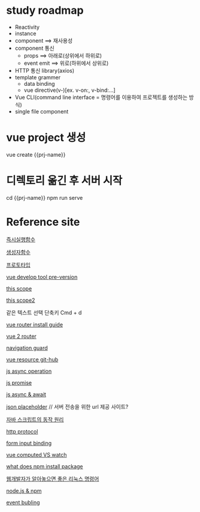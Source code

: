 # study roadmap
- Reactivity
- instance
- component ==> 재사용성
- component 통신
    - props     ==> 아래로(상위에서 하위로)
    - event emit        ==> 위로(하위에서 상위로)
- HTTP 통신 library(axios)
- template grammer
    - data binding
    - vue directive(v-)[ex. v-on:, v-bind:...]
- Vue CLI(command line interface = 명령어를 이용하여 프로젝트를 생성하는 방식)
- single file component


# vue project 생성
vue create {{prj-name}}
# 디렉토리 옮긴 후 서버 시작
cd {{prj-name}}
npm run serve

# Reference site
[즉시실행함수](https://developer.mozilla.org/ko/docs/Glossary/IIFE)

[생성자함수](https://developer.mozilla.org/ko/docs/Web/JavaScript/Reference/Global_Objects/Function)

[프로토타입](https://developer.mozilla.org/ko/docs/Web/JavaScript/Reference/Global_Objects/Object/constructor)

[vue develop tool pre-version](https://chrome.google.com/webstore/detail/vuejs-devtools/iaajmlceplecbljialhhkmedjlpdblhp)

[this scope](https://www.w3schools.com/js/js_this.asp)

[this scope2](https://betterprogramming.pub/understanding-the-this-keyword-in-javascript-cb76d4c7c5e8)

같은 텍스트 선택 단축키 Cmd + d

[vue router install guide](https://joshua1988.github.io/vue-camp/vue/router.html#%E1%84%87%E1%85%B2-%E1%84%85%E1%85%A1%E1%84%8B%E1%85%AE%E1%84%90%E1%85%A5-%E1%84%89%E1%85%A5%E1%86%AF%E1%84%8E%E1%85%B5)

[vue 2 router ](https://v3.router.vuejs.org/)

[navigation guard](https://joshua1988.github.io/web-development/vuejs/vue-router-navigation-guards/)

[vue resource git-hub](https://github.com/pagekit/vue-resource)

[js async operation](https://joshua1988.github.io/web-development/javascript/javascript-asynchronous-operation/)

[js promise](https://joshua1988.github.io/web-development/javascript/promise-for-beginners/)

[js async & await](https://joshua1988.github.io/web-development/javascript/js-async-await/)

[json placeholder](https://jsonplaceholder.typicode.com/)
// 서버 전송을 위한 url 제공 사이트? 

[자바 스크립트의 동작 원리](https://joshua1988.github.io/web-development/translation/javascript/how-js-works-inside-engine/)

[http protocol](https://joshua1988.github.io/web-development/http-part1/)

[form input binding](https://vuejs.org/guide/essentials/forms.html)

[vue computed VS watch](https://vuejs.org/guide/essentials/computed.html)

[what does npm install package](https://stackoverflow.com/questions/5926672/where-does-npm-install-packages)

[웹개발자가 알아놓으면 좋은 리눅스 명령어](https://joshua1988.github.io/web-development/linux-commands-for-beginners/)

[node.js & npm](https://joshua1988.github.io/webpack-guide/build/node-npm.html)

[event bubling](https://joshua1988.github.io/web-development/javascript/event-propagation-delegation/)

